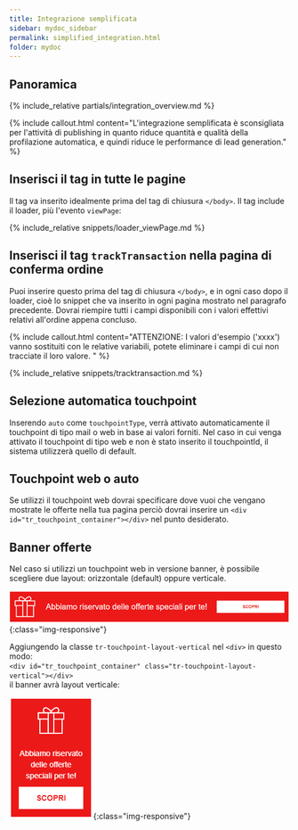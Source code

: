 ```yaml
---
title: Integrazione semplificata
sidebar: mydoc_sidebar
permalink: simplified_integration.html
folder: mydoc
---
```


## Panoramica
{% include_relative partials/integration_overview.md %}

{% include callout.html content="L'integrazione semplificata è sconsigliata per l'attività di publishing in quanto riduce quantità e qualità della profilazione automatica, e quindi riduce le performance di lead generation." %}

## Inserisci il tag in tutte le pagine
Il tag va inserito idealmente prima del tag di chiusura `</body>`.
Il tag include il loader, più l'evento `viewPage`:


{% include_relative snippets/loader_viewPage.md %}

## Inserisci il tag `trackTransaction` nella pagina di conferma ordine
Puoi inserire questo prima del tag di chiusura `</body>`, e in ogni caso dopo il loader, cioè lo snippet che va inserito in ogni pagina mostrato nel paragrafo precedente.
Dovrai riempire tutti i campi disponibili con i valori effettivi relativi all'ordine appena concluso.

{% include callout.html content="ATTENZIONE: I valori d'esempio ('xxxx') vanno sostituiti con le relative variabili, potete eliminare i campi di cui non tracciate il loro valore. " %}

{% include_relative snippets/tracktransaction.md %}

## Selezione automatica touchpoint
Inserendo `auto` come `touchpointType`, verrà attivato automaticamente il touchpoint di tipo mail o web in base ai valori forniti. Nel caso in cui venga attivato il touchpoint di tipo web e non è stato inserito il touchpointId, il sistema utilizzerà quello di default.

## Touchpoint web o auto
Se utilizzi il touchpoint web dovrai specificare dove vuoi che vengano mostrate le offerte nella tua pagina perciò dovrai inserire un `<div id="tr_touchpoint_container"></div>` nel punto desiderato. 

## Banner offerte
Nel caso si utilizzi un touchpoint web in versione banner, è possibile scegliere due layout: orizzontale (default) oppure verticale.

![Banner orizzontale](images/banner_horizontal.png){:class="img-responsive"}

Aggiungendo la classe `tr-touchpoint-layout-vertical` nel `<div>` in questo modo:<br>
 `<div id="tr_touchpoint_container" class="tr-touchpoint-layout-vertical"></div>` <br>
 il banner avrà layout verticale:

![Banner verticale](images/banner_vertical.png){:class="img-responsive"}
